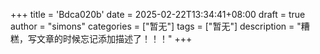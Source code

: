 +++
title = 'Bdca020b'
date = 2025-02-22T13:34:41+08:00
draft = true
author = "simons"
categories = ["暂无"]
tags = ["暂无"]
description = "糟糕，写文章的时候忘记添加描述了！！！"
+++
